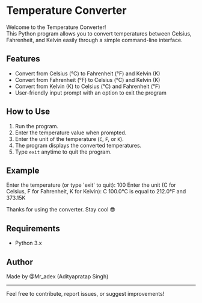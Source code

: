 # Temperature Converter

Welcome to the Temperature Converter!  
This Python program allows you to convert temperatures between Celsius, Fahrenheit, and Kelvin easily through a simple command-line interface.

## Features

- Convert from Celsius (°C) to Fahrenheit (°F) and Kelvin (K)
- Convert from Fahrenheit (°F) to Celsius (°C) and Kelvin (K)
- Convert from Kelvin (K) to Celsius (°C) and Fahrenheit (°F)
- User-friendly input prompt with an option to exit the program

## How to Use

1. Run the program.
2. Enter the temperature value when prompted.
3. Enter the unit of the temperature (`C`, `F`, or `K`).
4. The program displays the converted temperatures.
5. Type `exit` anytime to quit the program.

## Example
Enter the temperature (or type 'exit' to quit): 100
Enter the unit (C for Celsius, F for Fahrenheit, K for Kelvin): C
100.0°C is equal to 212.0°F and 373.15K

Thanks for using the converter. Stay cool 😎



## Requirements

- Python 3.x

## Author

Made by @Mr_adex (Adityapratap Singh)

---

Feel free to contribute, report issues, or suggest improvements!
